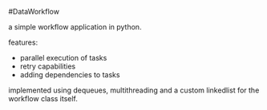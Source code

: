 #DataWorkflow

a simple workflow application in python.

features:

* parallel execution of tasks
* retry capabilities
* adding dependencies to tasks

implemented using dequeues, multithreading and a custom linkedlist for the workflow class itself.
